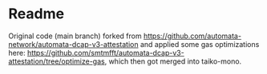 # Readme

Original code (main branch) forked from https://github.com/automata-network/automata-dcap-v3-attestation and applied some gas optimizations here: https://github.com/smtmfft/automata-dcap-v3-attestation/tree/optimize-gas, which then got merged into taiko-mono.
